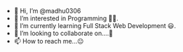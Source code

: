 - 👋 Hi, I’m @madhu0306
- 👀 I’m interested in Programming 🤩😁.
- 🌱 I’m currently learning Full Stack Web Development 😃.
- 💞️ I’m looking to collaborate on....🤔
- 📫 How to reach me...😐

<!---
madhu0306/madhu0306 is a ✨ special ✨ repository because its `README.md` (this file) appears on your GitHub profile.
You can click the Preview link to take a look at your changes.
--->
